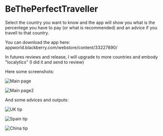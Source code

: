 BeThePerfectTraveller
=====================

Select the country you want to know and the app will show you what is the percentege you have to pay (or what is recommended) and an advice if you travell to that country.

You can download the app here: appworld.blackberry.com/webstore/content/33227890/

In futures reviews and release, I will upgrade to more countries and embody "localytics" (I did it and send to review)

Here some screenshots:

![Main page](/screenshots%20y%20demas/screenshotMain1.png "Main page")

![Main page2](/screenshots%20y%20demas/screenshotMain2.png "Main page2")

And some advices and outputs:

![UK tip](/screenshots%20y%20demas/screenshotResult1.png "UK tip")

![Spain tip](/screenshots%20y%20demas/screenshotResult2.png "China tip")

![China tip](/screenshots%20y%20demas/screenshotResult3.png "China tip")

